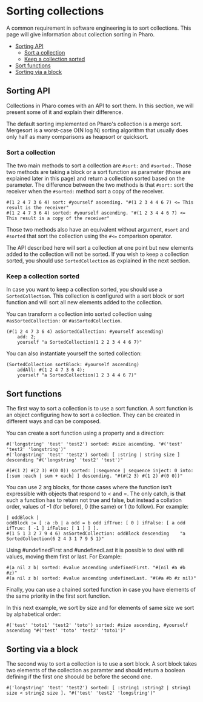 # Sorting collections

A common requirement in software engineering is to sort collections. This page will give information about collection sorting in Pharo.

- [Sorting API](#sorting-api)
  * [Sort a collection](#sort-a-collection)
  * [Keep a collection sorted](#keep-a-collection-sorted)
- [Sort functions](#sort-functions)
- [Sorting via a block](#sorting-via-a-block)

## Sorting API

Collections in Pharo comes with an API to sort them. In this section, we will present some of it and explain their difference.

The default sorting implemented on Pharo's collection is a merge sort. Mergesort is a worst-case O(N log N) sorting algorithm that usually does only half as many comparisons as heapsort or quicksort.

### Sort a collection 

The two main methods to sort a collection are `#sort:` and `#sorted:`. Those two methods are taking a block or a sort function as parameter (those are explained later in this page) and return a collection sorted based on the parameter.
The difference between the two methods is that `#sort:` sort the receiver when the `#sorted:` method sort a copy of the receiver.

```Smalltalk
#(1 2 4 7 3 6 4) sort: #yourself ascending. "#(1 2 3 4 4 6 7) <= This result is the receiver"
#(1 2 4 7 3 6 4) sorted: #yourself ascending. "#(1 2 3 4 4 6 7) <= This result is a copy of the receiver"
```

Those two methods also have an equivalent without argument, `#sort` and `#sorted` that sort the collection using the `#<=` comparison operator.

The API described here will sort a collection at one point but new elements added to the collection will not be sorted. If you wish to keep a collection sorted, you should use `SortedCollection` as explained in the next section.

### Keep a collection sorted

In case you want to keep a collection sorted, you should use a `SortedCollection`. This collection is configured with a sort block or sort function and will sort all new elements added to the collection.

You can transform a collection into sorted collection using `#asSortedCollection:` or `#asSortedCollection`. 

```Smalltalk
(#(1 2 4 7 3 6 4) asSortedCollection: #yourself ascending)
	add: 2;
	yourself "a SortedCollection(1 2 2 3 4 4 6 7)"
```

You can also instantiate yourself the sorted collection:

```Smalltalk
(SortedCollection sortBlock: #yourself ascending)
	addAll: #(1 2 4 7 3 6 4);
	yourself "a SortedCollection(1 2 3 4 4 6 7)"
```


## Sort functions

The first way to sort a collection is to use a sort function. A sort function is an object configuring how to sort a collection. They can be created in different ways and can be composed. 

You can create a sort function using a property and a direction:

```Smalltalk
#('longstring' 'test' 'test2') sorted: #size ascending. "#('test' 'test2' 'longstring')"
#('longstring' 'test' 'test2') sorted: [ :string | string size ] descending "#('longstring' 'test2' 'test')"
```

```Smalltalk
#(#(1 2) #(2 3) #(0 0)) sorted: [:sequence | sequence inject: 0 into: [:sum :each | sum + each] ] descending. "#(#(2 3) #(1 2) #(0 0))"
```

You can use 2 arg blocks, for those cases where the function isn't expressible with objects that respond to < and =. The only catch, is that such a function has to return not true and false, but instead a collation order, values of -1 (for before), 0 (the same) or 1 (to follow). For example:

```Smalltalk
| oddBlock |
oddBlock := [ :a :b | a odd = b odd ifTrue: [ 0 ] ifFalse: [ a odd ifTrue: [ -1 ] ifFalse: [ 1 ] ] ].
#(1 5 1 3 2 7 9 4 6) asSortedCollection: oddBlock descending	"a SortedCollection(6 2 4 3 1 7 9 5 1)"
```

Using #undefinedFirst and #undefinedLast it is possible to deal with nil values, moving them first or last. For Example:

```Smalltalk
#(a nil z b) sorted: #value ascending undefinedFirst. "#(nil #a #b #z)"
#(a nil z b) sorted: #value ascending undefinedLast. "#(#a #b #z nil)"
```

Finally, you can use a chained sorted function in case you have elements of the same priority in the first sort function.

In this next example, we sort by size and for elements of same size we sort by alphabetical order:

```Smalltalk
#('test' 'toto1' 'test2' 'toto') sorted: #size ascending, #yourself ascending "#('test' 'toto' 'test2' 'toto1')"
```

## Sorting via a block

The second way to sort a collection is to use a sort block. A sort block takes two elements of the collection as paramter and should return a boolean defining if the first one shoould be before the second one.

```Smalltalk
#('longstring' 'test' 'test2') sorted: [ :string1 :string2 | string1 size < string2 size ]. "#('test' 'test2' 'longstring')"
```
